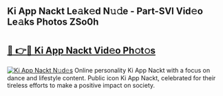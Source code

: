 ## Ki App Nackt Le𝚊k𝚎d N𝚞𝚍e - Part-SVl Vid𝚎o Le𝚊ks Photos ZSo0h

# <h2><a href="http://fb44os.evod.top/?m=Ki+App+Nackt">🔗 👉🔴 Ki App Nackt Vid𝚎o Ph𝚘t𝚘s</a></h2>

[![Ki App Nackt N𝚞d𝚎s](https://i.imgur.com/8V9OHl7.gif)](http://fb44os.evod.top/?m=Ki+App+Nackt)
Online personality Ki App Nackt with a focus on dance and lifestyle content. Public icon Ki App Nackt, celebrated for their tireless efforts to make a positive impact on society. 

